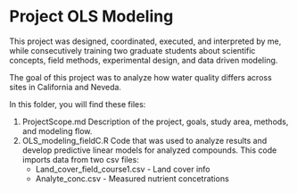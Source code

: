 # Project OLS Modeling

This project was designed, coordinated, executed, and interpreted by me, while consecutively training two graduate students about scientific concepts, field methods, 
experimental design, and data driven modeling.

The goal of this project was to analyze how water quality differs across sites in California and Neveda. 

In this folder, you will find these files:
1) ProjectScope.md 
   Description of the project, goals, study area, methods, and modeling flow. 
2) OLS_modeling_fieldC.R 
   Code that was used to analyze results and develop predictive linear models for analyzed compounds.
   This code imports data from two csv files:
      - Land_cover_field_course1.csv  -  Land cover info
      - Analyte_conc.csv  -  Measured nutrient concetrations
